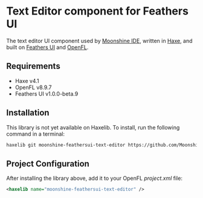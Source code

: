 # Text Editor component for Feathers UI

The text editor UI component used by [Moonshine IDE](https://moonshine-ide.com/), written in [Haxe](https://haxe.org/), and built on [Feathers UI](https://feathersui.com/) and [OpenFL](https://openfl.org/).

## Requirements

- Haxe v4.1
- OpenFL v8.9.7
- Feathers UI v1.0.0-beta.9

## Installation

This library is not yet available on Haxelib. To install, run the following command in a terminal:

```sh
haxelib git moonshine-feathersui-text-editor https://github.com/Moonshine-IDE/moonshine-feathersui-text-editor.git
```

## Project Configuration

After installing the library above, add it to your OpenFL _project.xml_ file:

```xml
<haxelib name="moonshine-feathersui-text-editor" />
```
